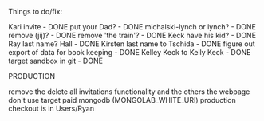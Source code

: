 Things to do/fix:

Kari invite - DONE
put your Dad? - DONE
michalski-lynch or lynch? - DONE
remove (jij)? - DONE
remove 'the train'? - DONE
Keck have his kid? - DONE
Ray last name? Hall - DONE
Kirsten last name to Tschida - DONE
figure out export of data for book keeping - DONE
Kelley Keck to Kelly Keck - DONE
target sandbox in git - DONE

PRODUCTION

remove the delete all invitations functionality and the others the webpage don't use
target paid mongodb (MONGOLAB_WHITE_URI)
production checkout is in Users/Ryan
